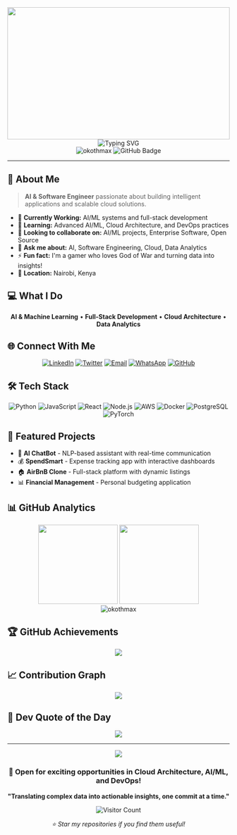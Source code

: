 <div align="center">
  <img width="100%" height="300px" src="https://capsule-render.vercel.app/api?type=waving&color=gradient&customColorList=6,11,20&height=300&section=header&text=Maxwell%20Otieno&fontSize=50&fontColor=fff&animation=twinkling&fontAlignY=40&desc=AI%20&%20Software%20Engineer%20|%20Data%20Analytics%20Specialist&descAlignY=60&descAlign=50"/>
</div>

<div align="center">
  <img src="https://readme-typing-svg.herokuapp.com?font=Fira+Code&pause=1000&color=00D9FF&center=true&vCenter=true&width=435&lines=AI+%26+Software+Engineer;Data+Analytics+Specialist;Full-Stack+Developer;Cloud+Solutions+Architect;Machine+Learning+Engineer" alt="Typing SVG" />
</div>

<div align="center">
  <img src="https://komarev.com/ghpvc/?username=okothmax&label=Profile%20views&color=0e75b6&style=flat" alt="okothmax" />
  <img src="https://img.shields.io/github/followers/okothmax?label=Followers&style=social" alt="GitHub Badge">
</div>

---

## 🚀 About Me

> **AI & Software Engineer** passionate about building intelligent applications and scalable cloud solutions.

- 🔭 **Currently Working:** AI/ML systems and full-stack development
- 🌱 **Learning:** Advanced AI/ML, Cloud Architecture, and DevOps practices
- 👯 **Looking to collaborate on:** AI/ML projects, Enterprise Software, Open Source
- 💬 **Ask me about:** AI, Software Engineering, Cloud, Data Analytics
- ⚡ **Fun fact:** I'm a gamer who loves God of War and turning data into insights!
- 📍 **Location:** Nairobi, Kenya 


## 💻 What I Do

<div align="center">

**AI & Machine Learning** • **Full-Stack Development** • **Cloud Architecture** • **Data Analytics**

</div>

## 🌐 Connect With Me

<div align="center">

[![LinkedIn](https://img.shields.io/badge/LinkedIn-0077B5?style=for-the-badge&logo=linkedin&logoColor=white)](https://linkedin.com/in/okoth-max)
[![Twitter](https://img.shields.io/badge/Twitter-1DA1F2?style=for-the-badge&logo=twitter&logoColor=white)](https://twitter.com/intro_max)
[![Email](https://img.shields.io/badge/Email-D14836?style=for-the-badge&logo=gmail&logoColor=white)](mailto:okothmaxwell03@gmail.com)
[![WhatsApp](https://img.shields.io/badge/WhatsApp-25D366?style=for-the-badge&logo=whatsapp&logoColor=white)](https://wa.me/254733471213)
[![GitHub](https://img.shields.io/badge/GitHub-100000?style=for-the-badge&logo=github&logoColor=white)](https://github.com/okothmax)

</div> 

## 🛠️ Tech Stack

<div align="center">

![Python](https://img.shields.io/badge/python-3670A0?style=for-the-badge&logo=python&logoColor=ffdd54)
![JavaScript](https://img.shields.io/badge/javascript-%23323330.svg?style=for-the-badge&logo=javascript&logoColor=%23F7DF1E)
![React](https://img.shields.io/badge/react-%2320232a.svg?style=for-the-badge&logo=react&logoColor=%2361DAFB)
![Node.js](https://img.shields.io/badge/node.js-6DA55F?style=for-the-badge&logo=node.js&logoColor=white)
![AWS](https://img.shields.io/badge/AWS-%23FF9900.svg?style=for-the-badge&logo=amazon-aws&logoColor=white)
![Docker](https://img.shields.io/badge/docker-%230db7ed.svg?style=for-the-badge&logo=docker&logoColor=white)
![PostgreSQL](https://img.shields.io/badge/postgres-%23316192.svg?style=for-the-badge&logo=postgresql&logoColor=white)
![PyTorch](https://img.shields.io/badge/PyTorch-%23EE4C2C.svg?style=for-the-badge&logo=PyTorch&logoColor=white)

</div>

## 🚀 Featured Projects

- 🤖 **AI ChatBot** - NLP-based assistant with real-time communication
- 💰 **SpendSmart** - Expense tracking app with interactive dashboards
- 🏠 **AirBnB Clone** - Full-stack platform with dynamic listings
- 📊 **Financial Management** - Personal budgeting application
## 📊 GitHub Analytics

<div align="center">

<img height="180em" src="https://github-readme-stats.vercel.app/api?username=okothmax&show_icons=true&theme=tokyonight&include_all_commits=true&count_private=true"/>
<img height="180em" src="https://github-readme-stats.vercel.app/api/top-langs/?username=okothmax&layout=compact&langs_count=8&theme=tokyonight"/>

</div>

<div align="center">
  <img src="https://github-readme-streak-stats.herokuapp.com/?user=okothmax&theme=tokyonight" alt="okothmax" />
</div>

## 🏆 GitHub Achievements

<div align="center">
  <img src="https://github-profile-trophy.vercel.app/?username=okothmax&theme=tokyonight&no-frame=true&no-bg=false&margin-w=4&row=1&column=7" />
</div>

## 📈 Contribution Graph

<div align="center">
  <img src="https://github-readme-activity-graph.vercel.app/graph?username=okothmax&theme=tokyo-night&bg_color=1a1b27&color=70a5fd&line=bf91f3&point=38bdae&area=true&hide_border=true" />
</div>

## 💭 Dev Quote of the Day

<div align="center">
  <img src="https://quotes-github-readme.vercel.app/api?type=horizontal&theme=tokyonight" />
</div>

---

<div align="center">
  <img src="https://capsule-render.vercel.app/api?type=waving&color=gradient&customColorList=6,11,20&height=100&section=footer&animation=twinkling"/>
</div>

<div align="center">
  <h3>💼 Open for exciting opportunities in Cloud Architecture, AI/ML, and DevOps!</h3>
  <p><strong>"Translating complex data into actionable insights, one commit at a time."</strong></p>
  
  ![Visitor Count](https://visitcount.itsvg.in/api?id=okothmax&icon=2&color=6)
  
  <p><em>⭐ Star my repositories if you find them useful!</em></p>
</div>
